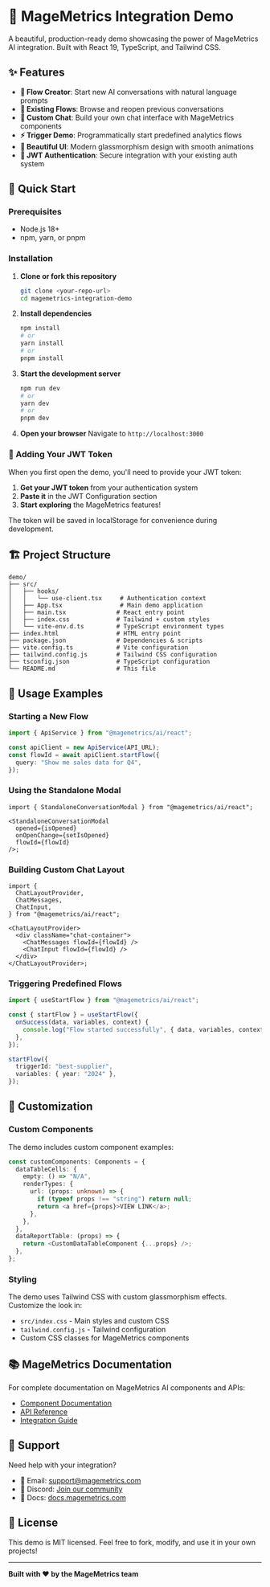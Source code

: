 # 🔮 MageMetrics Integration Demo

A beautiful, production-ready demo showcasing the power of MageMetrics AI integration. Built with React 19, TypeScript, and Tailwind CSS.

## ✨ Features

- **🚀 Flow Creator**: Start new AI conversations with natural language prompts
- **📂 Existing Flows**: Browse and reopen previous conversations
- **💬 Custom Chat**: Build your own chat interface with MageMetrics components
- **⚡ Trigger Demo**: Programmatically start predefined analytics flows
- **🎨 Beautiful UI**: Modern glassmorphism design with smooth animations
- **🔑 JWT Authentication**: Secure integration with your existing auth system

## 🚀 Quick Start

### Prerequisites

- Node.js 18+
- npm, yarn, or pnpm

### Installation

1. **Clone or fork this repository**

   ```bash
   git clone <your-repo-url>
   cd magemetrics-integration-demo
   ```

2. **Install dependencies**

   ```bash
   npm install
   # or
   yarn install
   # or
   pnpm install
   ```

3. **Start the development server**

   ```bash
   npm run dev
   # or
   yarn dev
   # or
   pnpm dev
   ```

4. **Open your browser**
   Navigate to `http://localhost:3000`

### 🔑 Adding Your JWT Token

When you first open the demo, you'll need to provide your JWT token:

1. **Get your JWT token** from your authentication system
2. **Paste it** in the JWT Configuration section
3. **Start exploring** the MageMetrics features!

The token will be saved in localStorage for convenience during development.

## 🏗️ Project Structure

```
demo/
├── src/
│   ├── hooks/
│   │   └── use-client.tsx     # Authentication context
│   ├── App.tsx                # Main demo application
│   ├── main.tsx              # React entry point
│   ├── index.css             # Tailwind + custom styles
│   └── vite-env.d.ts         # TypeScript environment types
├── index.html                # HTML entry point
├── package.json              # Dependencies & scripts
├── vite.config.ts            # Vite configuration
├── tailwind.config.js        # Tailwind CSS configuration
├── tsconfig.json             # TypeScript configuration
└── README.md                 # This file
```

## 🎯 Usage Examples

### Starting a New Flow

```typescript
import { ApiService } from "@magemetrics/ai/react";

const apiClient = new ApiService(API_URL);
const flowId = await apiClient.startFlow({
  query: "Show me sales data for Q4",
});
```

### Using the Standalone Modal

```tsx
import { StandaloneConversationModal } from "@magemetrics/ai/react";

<StandaloneConversationModal
  opened={isOpened}
  onOpenChange={setIsOpened}
  flowId={flowId}
/>;
```

### Building Custom Chat Layout

```tsx
import {
  ChatLayoutProvider,
  ChatMessages,
  ChatInput,
} from "@magemetrics/ai/react";

<ChatLayoutProvider>
  <div className="chat-container">
    <ChatMessages flowId={flowId} />
    <ChatInput flowId={flowId} />
  </div>
</ChatLayoutProvider>;
```

### Triggering Predefined Flows

```typescript
import { useStartFlow } from "@magemetrics/ai/react";

const { startFlow } = useStartFlow({
  onSuccess(data, variables, context) {
    console.log("Flow started successfully", { data, variables, context });
  },
});

startFlow({
  triggerId: "best-supplier",
  variables: { year: "2024" },
});
```

## 🔧 Customization

### Custom Components

The demo includes custom component examples:

```typescript
const customComponents: Components = {
  dataTableCells: {
    empty: () => "N/A",
    renderTypes: {
      url: (props: unknown) => {
        if (typeof props !== "string") return null;
        return <a href={props}>VIEW LINK</a>;
      },
    },
  },
  dataReportTable: (props) => {
    return <CustomDataTableComponent {...props} />;
  },
};
```

### Styling

The demo uses Tailwind CSS with custom glassmorphism effects. Customize the look in:

- `src/index.css` - Main styles and custom CSS
- `tailwind.config.js` - Tailwind configuration
- Custom CSS classes for MageMetrics components

## 📚 MageMetrics Documentation

For complete documentation on MageMetrics AI components and APIs:

- [Component Documentation](https://docs.magemetrics.com/components)
- [API Reference](https://docs.magemetrics.com/api)
- [Integration Guide](https://docs.magemetrics.com/integration)

## 🤝 Support

Need help with your integration?

- 📧 Email: support@magemetrics.com
- 💬 Discord: [Join our community](https://discord.gg/magemetrics)
- 📖 Docs: [docs.magemetrics.com](https://docs.magemetrics.com)

## 📜 License

This demo is MIT licensed. Feel free to fork, modify, and use it in your own projects!

---

**Built with ❤️ by the MageMetrics team**
